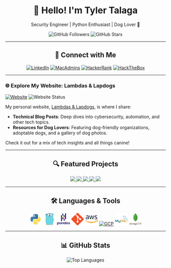 <h1 align="center">👋 Hello! I'm Tyler Talaga</h1>
<p align="center">Security Engineer | Python Enthusiast | Dog Lover 🐾</p>

<p align="center">
  <img src="https://img.shields.io/github/followers/tyler-tee?style=social" alt="GitHub Followers">
  <img src="https://img.shields.io/github/stars/tyler-tee?style=social" alt="GitHub Stars">
</p>


---

<h2 align="center">💼 Connect with Me</h2>
<p align="center">
  <a href="https://linkedin.com/in/tyler-j-talaga" target="blank"><img align="center" src="https://raw.githubusercontent.com/rahuldkjain/github-profile-readme-generator/master/src/images/icons/Social/linked-in-alt.svg" alt="LinkedIn" height="30" width="40" /></a>
  <a href="https://macadmins.slack.com/team/U03PRH8GZAM" target="blank"><img align="center" src="https://github.com/tyler-tee/tyler-tee/assets/64701075/47e9674e-28fa-4b22-b8b2-8495d46fc0d9" alt="MacAdmins" height="30" width="30" /></a>
  <a href="https://www.hackerrank.com/ttalaga" target="blank"><img align="center" src="https://raw.githubusercontent.com/rahuldkjain/github-profile-readme-generator/master/src/images/icons/Social/hackerrank.svg" alt="HackerRank" height="30" width="30" /></a>
  <a href="https://app.hackthebox.com/profile/107040" target="blank"><img align="center" src="https://user-images.githubusercontent.com/64701075/159261293-b0605f51-f286-485d-801c-f49800566230.png" alt="HackTheBox" height="30" width="30" /></a>
</p>

---

### 🌐 Explore My Website: Lambdas & Lapdogs
[![Website](https://img.shields.io/badge/Lambdas%20%26%20Lapdogs-Explore%20Now-1E90FF)](https://www.lambdasandlapdogs.com)
![Website Status](https://img.shields.io/website?url=https%3A%2F%2Flambdasandlapdogs.com)

My personal website, [Lambdas & Lapdogs](https://www.lambdasandlapdogs.com), is where I share:
- **Technical Blog Posts**: Deep dives into cybersecurity, automation, and other tech topics.
- **Resources for Dog Lovers**: Featuring dog-friendly organizations, adoptable dogs, and a gallery of dog photos.

Check it out for a mix of tech insights and all things canine!

---

<h2 align="center">🔍 Featured Projects</h2>
<p align="center">
  <a href="https://github.com/tyler-tee/JNUC-2024">
    <img src="https://github-readme-stats.vercel.app/api/pin/?username=tyler-tee&repo=JNUC-2024&theme=react" />
  </a>
  <a href="https://github.com/tyler-tee/JNUC-2023">
    <img src="https://github-readme-stats.vercel.app/api/pin/?username=tyler-tee&repo=JNUC-2023&theme=react" />
  </a>
  <a href="https://github.com/tyler-tee/Phintel">
    <img src="https://github-readme-stats.vercel.app/api/pin/?username=tyler-tee&repo=Phintel&theme=react" />
  </a>
  <a href="https://github.com/tyler-tee/Puploader">
    <img src="https://github-readme-stats.vercel.app/api/pin/?username=tyler-tee&repo=Puploader&theme=react" />
  </a>
  <a href="https://github.com/tyler-tee/Overwatch">
    <img src="https://github-readme-stats.vercel.app/api/pin/?username=tyler-tee&repo=Overwatch&theme=react" />
  </a>
</p>

---

<h2 align="center">🛠️ Languages & Tools</h2>
<p align="center">
  <a href="https://www.python.org" target="_blank"><img src="https://raw.githubusercontent.com/devicons/devicon/master/icons/python/python-original.svg" alt="Python" width="40" height="40"/></a>
  <a href="https://golang.org" target="_blank"><img src="https://raw.githubusercontent.com/devicons/devicon/master/icons/go/go-original.svg" alt="Go" width="40" height="40"/></a>
  <a href="https://pandas.pydata.org" target="_blank"><img src="https://raw.githubusercontent.com/devicons/devicon/master/icons/pandas/pandas-original-wordmark.svg" alt="Pandas" width="40" height="40"/></a>
  <a href="https://git-scm.com" target="_blank"><img src="https://raw.githubusercontent.com/devicons/devicon/master/icons/git/git-original.svg" alt="Git" width="40" height="40"/></a>
  <a href="https://aws.amazon.com" target="_blank"><img src="https://raw.githubusercontent.com/devicons/devicon/master/icons/amazonwebservices/amazonwebservices-original-wordmark.svg" alt="AWS" width="40" height="40"/></a>
  <a href="https://cloud.google.com" target="_blank"><img src="https://www.vectorlogo.zone/logos/google_cloud/google_cloud-icon.svg" alt="GCP" width="40" height="40"/></a>
  <a href="https://www.mysql.com" target="_blank"><img src="https://raw.githubusercontent.com/devicons/devicon/master/icons/mysql/mysql-original-wordmark.svg" alt="MySQL" width="40" height="40"/></a>
  <a href="https://www.mongodb.com" target="_blank"><img src="https://raw.githubusercontent.com/devicons/devicon/master/icons/mongodb/mongodb-original-wordmark.svg" alt="MongoDB" width="40" height="40"/></a>
</p>

---

<h2 align="center">📊 GitHub Stats</h2>
<p align="center">
  <img src="https://github-readme-stats.vercel.app/api/top-langs?username=tyler-tee&show_icons=true&locale=en&layout=compact&theme=react" alt="Top Languages" />
</p>
